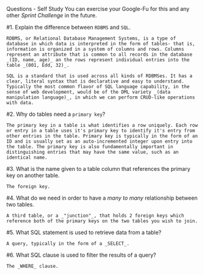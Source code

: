 Questions - Self Study
You can exercise your Google-Fu for this and any other _Sprint Challenge_ in the future.

#1. Explain the difference between `RDBMS` and `SQL`.

    RDBMS, or Relational Database Management Systems, is a type of database in which data is interpreted in the form of tables- that is, information is organized in a system of columns and rows. Columns represent an attribute that is common to all records in the database _(ID, name, age)_ an the rows represent individual entries into the table _(001, Edd, 32)_.

    SQL is a standard that is used across all kinds of RDBMSes. It has a clear, literal syntax that is declarative and easy to understand. Typically the most common flavor of SQL language capability, in the sense of web development, would be of the DML variety _(data manipulation language)_, in which we can perform CRUD-like operations with data.

#2. Why do tables need a `primary key`?

    The primary key in a table is what identifies a row uniquely. Each row or entry in a table uses it's primary key to identify it's entry from other entries in the table. Primary key is typically in the form of an ID and is usually set as an auto-incremented integer upon entry into the table. The primary key is also fundamentally important in
    distinguishing entries that may have the same value, such as an identical name.

#3. What is the name given to a table column that references the primary key on another table.

    The foreign key.

#4. What do we need in order to have a _many to many_ relationship between two
tables.

    A third table, or a _"junction"_, that holds 2 foreign keys which reference both of the primary keys on the two tables you wish to join.

#5. What SQL statement is used to retrieve data from a table?

    A query, typically in the form of a _SELECT_.

#6. What SQL clause is used to filter the results of a query?

    The _WHERE_ clause.
